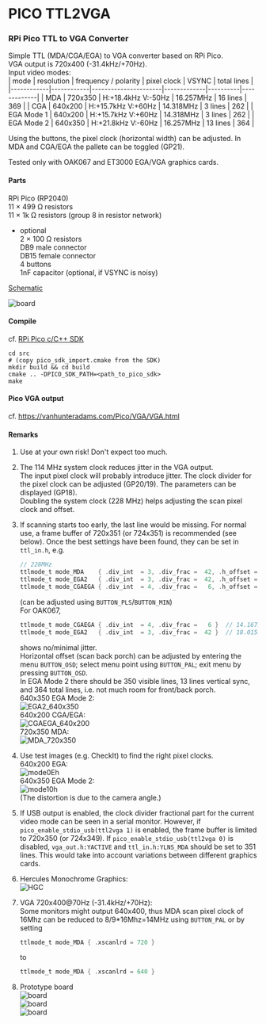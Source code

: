 PICO TTL2VGA
==

### RPi Pico  TTL to VGA Converter  

Simple TTL (MDA/CGA/EGA) to VGA converter based on RPi Pico.<br />
VGA output is 720x400 (-31.4kHz/+70Hz).<br />
Input video modes:<br />
| mode       | resolution | frequency / polarity | pixel clock | VSYNC    | total lines |
|------------|------------|----------------------|-------------|----------|-------------|
| MDA        | 720x350    | H:+18.4kHz  V:-50Hz  |  16.257MHz  | 16 lines |   369       |
| CGA        | 640x200    | H:+15.7kHz  V:+60Hz  |  14.318MHz  |  3 lines |   262       |
| EGA Mode 1 | 640x200    | H:+15.7kHz  V:+60Hz  |  14.318MHz  |  3 lines |   262       |
| EGA Mode 2 | 640x350    | H:+21.8kHz  V:-60Hz  |  16.257MHz  | 13 lines |   364       |

Using the buttons, the pixel clock (horizontal width) can be adjusted.
In MDA and CGA/EGA the pallete can be toggled (GP21).

Tested only with OAK067 and ET3000 EGA/VGA graphics cards.

#### Parts

  RPi Pico (RP2040)<br />
  11 $\times$ 499 &Omega; resistors<br />
  11 $\times$ 1k &Omega; resistors (group 8 in resistor network)<br />
  * optional<br />
    2 $\times$ 100 &Omega; resistors<br />
    DB9 male connector<br />
    DB15 female connector<br />
    4 buttons<br />
    1nF capacitor (optional, if VSYNC is noisy)

[Schematic](pico_ttl2vga.pdf)

![board](pico_ttl2vga.jpg)

#### Compile

  cf. [RPi Pico c/C++ SDK](https://github.com/raspberrypi/pico-sdk)
  ```
  cd src
  # (copy pico_sdk_import.cmake from the SDK)
  mkdir build && cd build
  cmake .. -DPICO_SDK_PATH=<path_to_pico_sdk>
  make
  ```

#### Pico VGA output

  cf. https://vanhunteradams.com/Pico/VGA/VGA.html<br />

#### Remarks

1. Use at your own risk! Don't expect too much.

2. The 114 MHz system clock reduces jitter in the VGA output.<br />
   The input pixel clock will probably introduce jitter. The clock divider for the pixel clock can be adjusted (GP20/19). The parameters can be displayed (GP18).<br />
   Doubling the system clock (228 MHz) helps adjusting the scan pixel clock and offset.

3. If scanning starts too early, the last line would be missing. For normal use, a frame buffer of 720x351 (or 724x351) is recommended (see below). Once the best settings have been found, they can be set in `ttl_in.h`, e.g.
   ```C
   // 228MHz
   ttlmode_t mode_MDA    { .div_int  = 3, .div_frac =  42, .h_offset = 222 }
   ttlmode_t mode_EGA2   { .div_int  = 3, .div_frac =  42, .h_offset = 234 }
   ttlmode_t mode_CGAEGA { .div_int  = 4, .div_frac =   6, .h_offset = 900 }
   ```
   (can be adjusted using `BUTTON_PLS`/`BUTTON_MIN`)<br />
   For OAK067,
   ```C
   ttlmode_t mode_CGAEGA { .div_int  = 4, .div_frac =   6 }  // 14.167MHz
   ttlmode_t mode_EGA2   { .div_int  = 3, .div_frac =  42 }  // 18.015MHz (18.015*640/720=16.013)
   ```
   shows no/minimal jitter.<br />
   Horizontal offset (scan back porch) can be adjusted by entering the menu `BUTTON_OSD`; select menu point using `BUTTON_PAL`; exit menu by pressing `BUTTON_OSD`.<br />
   In EGA Mode 2 there should be 350 visible lines, 13 lines vertical sync, and 364 total lines, i.e. not much room for front/back porch.<br />
   640x350 EGA Mode 2:<br />
   ![EGA2_640x350](EGA2_640x350.png)<br />
   640x200 CGA/EGA:<br />
   ![CGAEGA_640x200](CGAEGA_640x200.png)<br />
   720x350 MDA:<br />
   ![MDA_720x350](MDA_720x350.png)<br />

4. Use test images (e.g. CheckIt) to find the right pixel clocks.<br />
   640x200 EGA:<br />
   ![mode0Eh](640x200_mode0Eh.jpg)<br />
   640x350 EGA Mode 2:<br />
   ![mode10h](640x350_mode10h.jpg)<br />
   (The distortion is due to the camera angle.)

5. If USB output is enabled, the clock divider fractional part for the current video mode can be seen in a serial monitor. However, if `pico_enable_stdio_usb(ttl2vga 1)` is enabled, the frame buffer is limited to 720x350 (or 724x349).
   If `pico_enable_stdio_usb(ttl2vga 0)` is disabled, `vga_out.h:YACTIVE` and `ttl_in.h:YLNS_MDA` should be set to 351 lines. This would take into account variations between different graphics cards.

6. Hercules Monochrome Graphics:<br />
   ![HGC](hgc2vga.jpg)<br />

7. VGA 720x400@70Hz (-31.4kHz/+70Hz):<br />
   Some monitors might output 640x400, thus MDA scan pixel clock of 16Mhz can be reduced to 8/9*16Mhz=14MHz using `BUTTON_PAL` or by setting
   ```C
   ttlmode_t mode_MDA { .xscanlrd = 720 }
   ```
   to
   ```C
   ttlmode_t mode_MDA { .xscanlrd = 640 }
   ```

8. Prototype board<br />
   ![board](pico_ttl2vga_protopcb1_k.jpg)<br />
   ![board](lem1ega2.jpg)<br />
   ![board](lem2ega.jpg)<br />

